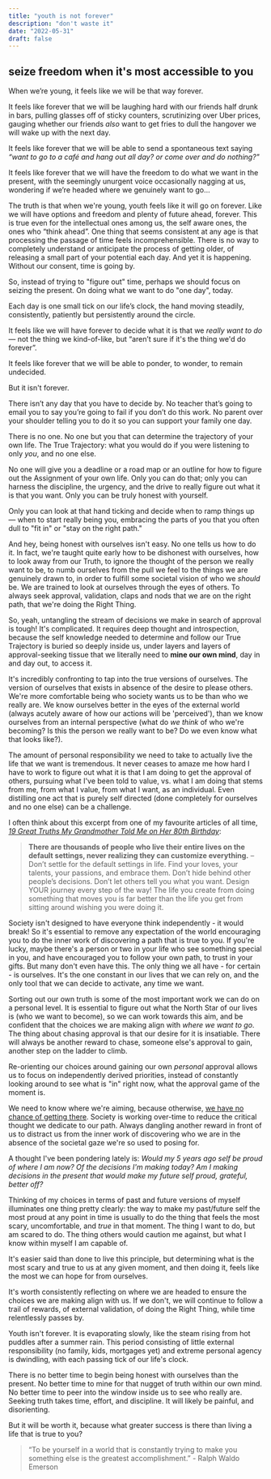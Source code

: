```yaml
---
title: "youth is not forever"
description: "don't waste it"
date: "2022-05-31"
draft: false
---
```

## seize freedom when it's most accessible to you

When we’re young, it feels like we will be that way forever. 

It feels like forever that we will be laughing hard with our friends half drunk in bars, pulling glasses off of sticky counters, scrutinizing over Uber prices, gauging whether our friends _also_ want to get fries to dull the hangover we will wake up with the next day. 

It feels like forever that we will be able to send a spontaneous text saying _“want to go to a café and hang out all day? or come over and do nothing?"_

It feels like forever that we will have the freedom to do what we want in the present, with the seemingly unurgent voice occasionally nagging at us, wondering if we’re headed where we genuinely want to go… 

The truth is that when we're young, youth feels like it will go on forever. Like we will have options and freedom and plenty of future ahead, forever. This is true even for the intellectual ones among us, the self aware ones, the ones who “think ahead”. One thing that seems consistent at any age is that processing the passage of time feels incomprehensible. There is no way to completely understand or anticipate the process of getting older, of releasing a small part of your potential each day. And yet it is happening. Without our consent, time is going by.

So, instead of trying to "figure out" time, perhaps we should focus on seizing the present. On doing what we want to do "one day", today.

Each day is one small tick on our life’s clock, the hand moving steadily, consistently, patiently but persistently around the circle. 

It feels like we will have forever to decide what it is that we _really want to do_ — not the thing we kind-of-like, but “aren’t sure if it's the thing we'd do forever”. 

It feels like forever that we will be able to ponder, to wonder, to remain undecided. 

But it isn't forever. 

There isn’t any day that you have to decide by. No teacher that’s going to email you to say you’re going to fail if you don’t do this work. No parent over your shoulder telling you to do it so you can support your family one day. 

There is no one. No one but you that can determine the trajectory of your own life. The True Trajectory: what you would do if you were listening to only _you_, and no one else. 

No one will give you a deadline or a road map or an outline for how to figure out the Assignment of your own life. Only you can do that; only you can harness the discipline, the urgency, and the drive to really figure out what it is that you want. Only you can be truly honest with yourself. 

Only you can look at that hand ticking and decide when to ramp things up — when to start really being you, embracing the parts of you that you often dull to "fit in" or "stay on the right path."

And hey, being honest with ourselves isn't easy. No one tells us how to do it. In fact, we're  taught quite early how to be dishonest with ourselves, how to look away from our Truth, to ignore the thought of the person we really want to be, to numb ourselves from the pull we feel to the things we are genuinely drawn to, in order to fulfill some societal vision of who we _should_ be. We are trained to look at ourselves through the eyes of others. To always seek approval, validation, claps and nods that we are on the right path, that we're doing the Right Thing.

So, yeah, untangling the stream of decisions we make in search of approval is tough! It's complicated. It requires deep thought and introspection, because the self knowledge needed to determine and follow our True Trajectory is buried so deeply inside us, under layers and layers of approval-seeking tissue that we literally need to **mine our own mind**, day in and day out, to access it. 

It's incredibly confronting to tap into the true versions of ourselves. The version of ourselves that exists in absence of the desire to please others. We're more comfortable being who society wants us to be than who we really are. We know ourselves better in the eyes of the external world (always acutely aware of how our actions will be 'perceived'), than we know ourselves from an internal perspective (what do _we think_ of who we're becoming? Is this the person we really want to be? Do we even know what that looks like?).

The amount of personal responsibility we need to take to actually live the life that we want is tremendous. It never ceases to amaze me how hard I have to work to figure out what it is that I am doing to get the approval of others, pursuing what I've been told to value, vs. what I am doing that stems from me, from what I value, from what I want, as an individual. Even distilling one act that is purely self directed (done completely for ourselves and no one else) can be a challenge. 

I often think about this excerpt from one of my favourite articles of all time, [_19 Great Truths My Grandmother Told Me on Her 80th Birthday_](https://www.marcandangel.com/2022/01/18/19-great-truths-my-grandmother-told-me-on-her-90th-birthday/):

>**There are thousands of people who live their entire lives on the default settings, never realizing they can customize everything.** 
– Don’t settle for the default settings in life. Find your loves, your talents, your passions, and embrace them. Don’t hide behind other people’s decisions. Don’t let others tell you what you want. Design YOUR journey every step of the way! The life you create from doing something that moves you is far better than the life you get from sitting around wishing you were doing it.</br>

Society isn't designed to have everyone think independently - it would break! So it's essential to remove any expectation of the world encouraging you to do the inner work of discovering a path that is true to you. If you're lucky, maybe there's a person or two in your life who see something special in you, and have encouraged you to follow your own path, to trust in your gifts. But many don't even have this. The only thing we all have - for certain - is ourselves. It's the one constant in our lives that we can rely on, and the only tool that we can decide to activate, any time we want. 

Sorting out our own truth is some of the most important work we can do on a personal level. It is essential to figure out what the North Star of our lives is (who we want to become), so we can work towards this aim, and be confident that the choices we are making align with _where we want to go_.  The thing about chasing approval is that our desire for it is insatiable. There will always be another reward to chase, someone else's approval to gain, another step on the ladder to climb. 

Re-orienting our choices around gaining our own _personal_ approval allows us to focus on independently derived priorities, instead of constantly looking around to see what is "in" right now, what the approval game of the moment is. 

We need to know where we're aiming, because otherwise, [we have no chance of getting there](https://www.isabelhazan.com/posts/alignment/). Society is working over-time to reduce the critical thought we dedicate to our path. Always dangling another reward in front of us to distract us from the inner work of discovering who we are in the absence of the societal gaze we're so used to posing for. 

A thought I've been pondering lately is: _Would my 5 years ago self be proud of where I am now? Of the decisions I'm making today? Am I making decisions in the present that would make my future self proud, grateful, better off?_

Thinking of my choices in terms of past and future versions of myself illuminates one thing pretty clearly: the way to make my past/future self the most proud at any point in time is usually to do the thing that feels the most scary, uncomfortable, and _true_ in that moment. The thing I want to do, but am scared to do. The thing others would caution me against, but what I know within myself I am capable of. 

It's easier said than done to live this principle, but determining what is the most scary and true to us at any given moment, and then doing it, feels like the most we can hope for from ourselves. 

It's worth consistently reflecting on where we are headed to ensure the choices we are making align with us. If we don't, we will continue to follow a trail of rewards, of external validation, of doing the Right Thing, while time relentlessly passes by. 

Youth isn't forever. It is evaporating slowly, like the steam rising from hot puddles after a summer rain. This period consisting of little external responsibility (no family, kids, mortgages yet) and extreme personal agency is dwindling, with each passing tick of our life's clock. 

There is no better time to begin being honest with ourselves than the present. No better time to mine for that nugget of truth within our own mind. No better time to peer into the window inside us to see who really are. Seeking truth takes time, effort, and discipline. It will likely be painful, and disorienting. 

But it will be worth it, because what greater success is there than living a life that is true to you? 

>“To be yourself in a world that is constantly trying to make you something else is the greatest accomplishment.” - Ralph Waldo Emerson </br>
